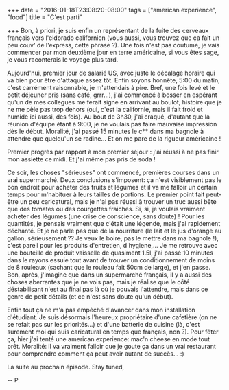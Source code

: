 +++
date = "2016-01-18T23:08:20-08:00"
tags = ["american experience", "food"]
title = "C'est parti"

+++
Bon, à priori, je suis enfin un représentant de la fuite des cerveaux français vers l'eldorado californien (vous aussi, vous trouvez que ça fait un peu couv' de l'express, cette phrase ?).
Une fois n'est pas coutume, je vais commencer par mon deuxième jour en terre américaine, si vous êtes sage, je vous raconterais le voyage plus tard.

Aujourd'hui, premier jour de salarié US, avec juste le décalage horaire qui va bien pour être d'attaque assez tôt. Enfin soyons honnête, 5:00 du matin, c'est carrément raisonnable, je m'attendais à pire.
Bref, une fois levé et le petit déjeuner pris (sans café, grrr...), j'ai commencé à bosser en espérant qu'un de mes collegues me ferait signe en arrivant au boulot, histoire que je ne me pèle pas trop dehors (oui, c'est la californie, mais il fait froid et humide ici aussi, des fois). Au bout de 3h30, j'ai craqué, d'autant que la réunion d'équipe étant à 9:00, je ne voulais pas faire mauvaise impression dès le début. Moralité, j'ai passé 15 minutes le c** dans ma bagnole à attendre que quelqu'un se radine... Et on me pare de la rigueur américaine !

Premier progrès par rapport à mon premier séjour : j'ai réussi à ne pas finir mon assiette ce midi. Et j'ai même pas pris de soda !

Ce soir, les choses "sérieuses" ont commencé, premières courses dans un vrai supermarché. Deux conclusions s'imposent: ça n'est visiblement pas le bon endroit pour acheter des fruits et légumes et il va me falloir un certain temps pour m'habituer à leurs tailles de portions.
Le premier point fait peut-être un peu caricatural, mais je n'ai pas réussi à trouver un truc aussi bête que des tomates ou des courgettes fraiches. Si, si, je voulais vraiment acheter des légumes (une crise de conscience, sans doute) !
Pour les quantités, je pensais vraiment que c'était une légende, mais j'ai rapidement déchanté. Et je ne parle pas que de la nourriture (le lait et le jus d'orange au gallon, sérieusement ?? Je veux le boire, pas le mettre dans ma bagnole !), c'est pareil pour les produits d'entretien, d'hygiene,... Je me retrouve avec une bouteille de produit vaisselle de quasiment 1.5l, j'ai passé 10 minutes dans le rayons essuie tout avant de trouver un conditionnement de moins de 8 rouleaux (sachant que le rouleau fait 50cm de large), et j'en passe.
Bon, après, j'imagine que dans un supermarché français, il y a aussi des choses aberrantes que je ne vois pas, mais je réalise que le côté déstabilisant n'est au final pas là où je pouvais l'attendre, mais dans ce genre de petit détails (et ce n'est sans doute qu'un début).

Enfin tout ça ne m'a pas empêché d'avancer dans mon installation d'étudiant. Je suis désormais l'heureux propriétaire d'une cafetière (on ne se refait pas sur les priorités...) et d'une batterie de cuisine (là, c'est surement moi qui suis caricatural en temps que français, non ?). Pour fêter ça, hier j'ai tenté une american experience: mac'n cheese en mode tout prêt. Moralité: il va vraiment falloir que je goute ça dans un vrai restaurant pour comprendre comment ça peut avoir autant de succès... :)

La suite au prochain épisode.
Stay tuned,

--
P.
